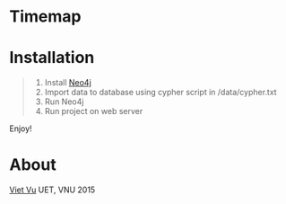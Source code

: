 # Timemap


# Installation

>1. Install [Neo4j](neo4j.com)
>2. Import data to database using cypher script in /data/cypher.txt
>3. Run Neo4j 
>4. Run project on web server

Enjoy!

# About
[Viet Vu](mailto:vietvudanh@gmail.com)
UET, VNU 2015